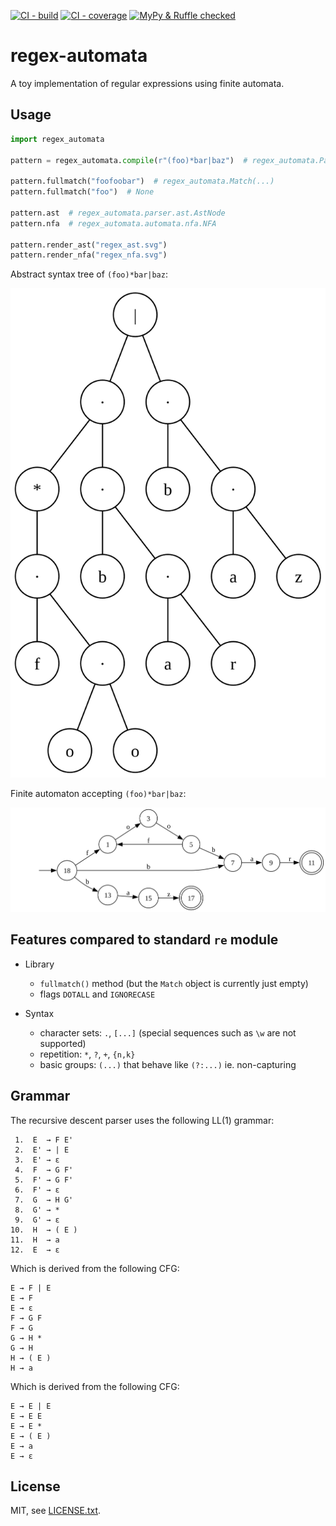 [![CI - build](https://img.shields.io/github/actions/workflow/status/tkarabela/regex-automata/main.yml?branch=master)](https://github.com/tkarabela/regex-automata/actions)
[![CI - coverage](https://img.shields.io/codecov/c/github/tkarabela/regex-automata)](https://app.codecov.io/github/tkarabela/regex-automata)
[![MyPy & Ruffle checked](https://img.shields.io/badge/MyPy%20%26%20Ruffle-checked-blue?style=flat)](https://github.com/tkarabela/regex-automata/actions)

# regex-automata

A toy implementation of regular expressions using finite automata.

## Usage

```python
import regex_automata

pattern = regex_automata.compile(r"(foo)*bar|baz")  # regex_automata.Pattern

pattern.fullmatch("foofoobar")  # regex_automata.Match(...)
pattern.fullmatch("foo")  # None

pattern.ast  # regex_automata.parser.ast.AstNode
pattern.nfa  # regex_automata.automata.nfa.NFA

pattern.render_ast("regex_ast.svg")
pattern.render_nfa("regex_nfa.svg")
```

Abstract syntax tree of `(foo)*bar|baz`:

![tree for (foo)*bar|baz](./static/example_ast.svg)

Finite automaton accepting `(foo)*bar|baz`:

![automaton for (foo)*bar|baz](./static/example_nfa.svg)


## Features compared to standard `re` module

- Library
  - `fullmatch()` method (but the `Match` object is currently just empty)
  - flags `DOTALL` and `IGNORECASE`

- Syntax
  - character sets: `.`, `[...]` (special sequences such as `\w` are not supported)
  - repetition: `*`, `?`, `+`, `{n,k}`
  - basic groups: `(...)` that behave like `(?:...)` ie. non-capturing

## Grammar

The recursive descent parser uses the following LL(1) grammar:

```
 1.  E  → F E'
 2.  E' → | E
 3.  E' → ε
 4.  F  → G F'
 5.  F' → G F'
 6.  F' → ε
 7.  G  → H G'
 8.  G' → *
 9.  G' → ε
10.  H  → ( E )
11.  H  → a
12.  E  → ε
```

Which is derived from the following CFG:

```
E → F | E
E → F
E → ε
F → G F
F → G
G → H *
G → H
H → ( E )
H → a
```

Which is derived from the following CFG:

```
E → E | E
E → E E
E → E *
E → ( E )
E → a
E → ε
```

## License

MIT, see [LICENSE.txt](./LICENSE.txt).
